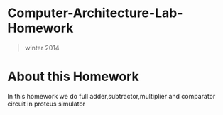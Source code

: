 # Computer-Architecture-Lab-Homework
>winter 2014
# About this Homework
In this homework we do full adder,subtractor,multiplier and comparator circuit in proteus simulator
